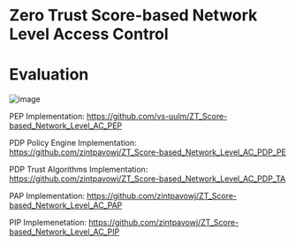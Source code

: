 # Zero Trust Score-based Network Level Access Control
# Evaluation

![image](https://github.com/zintpavowj/ZT_Score-based_Network_Level_AC/raw/main/main.png)

PEP Implementation: https://github.com/vs-uulm/ZT_Score-based_Network_Level_AC_PEP

PDP Policy Engine Implementation: https://github.com/zintpavowj/ZT_Score-based_Network_Level_AC_PDP_PE

PDP Trust Algorithms Implementation: https://github.com/zintpavowj/ZT_Score-based_Network_Level_AC_PDP_TA

PAP Implementation: https://github.com/zintpavowj/ZT_Score-based_Network_Level_AC_PAP

PIP Implemenetation: https://github.com/zintpavowj/ZT_Score-based_Network_Level_AC_PIP
